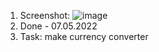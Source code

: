 1. Screenshot: ![image](https://github.com/deep-logic2000/currency-converter/assets/95580392/f42f5eb2-cc19-44a0-be73-67c27e0a4387)
2. Done - 07.05.2022
3. Task: make currency converter
